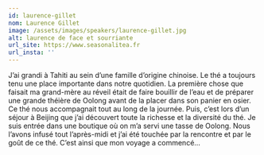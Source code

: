 ```yaml
---
id: laurence-gillet
nom: Laurence Gillet
image: /assets/images/speakers/laurence-gillet.jpg
alt: laurence de face et sourriante
url_site: https://www.seasonalitea.fr
url_insta: ''
---
```


J’ai grandi à Tahiti au sein d’une famille d’origine chinoise.  Le thé a toujours tenu une place importante dans notre quotidien.  La première chose que faisait ma grand-mère au réveil était de faire bouillir de l’eau  et de préparer une grande théière de Oolong avant de la placer dans son panier en osier.  Ce thé nous accompagnait tout au long de la journée. Puis, c’est lors d’un séjour à Beijing que j’ai découvert toute la richesse et la diversité du thé.  Je suis entrée dans une boutique où on m’a servi une tasse de Oolong.  Nous l’avons infusé tout l’après-midi et j’ai été touchée par la rencontre et par le goût de ce thé.  C’est ainsi que mon voyage a commencé...
